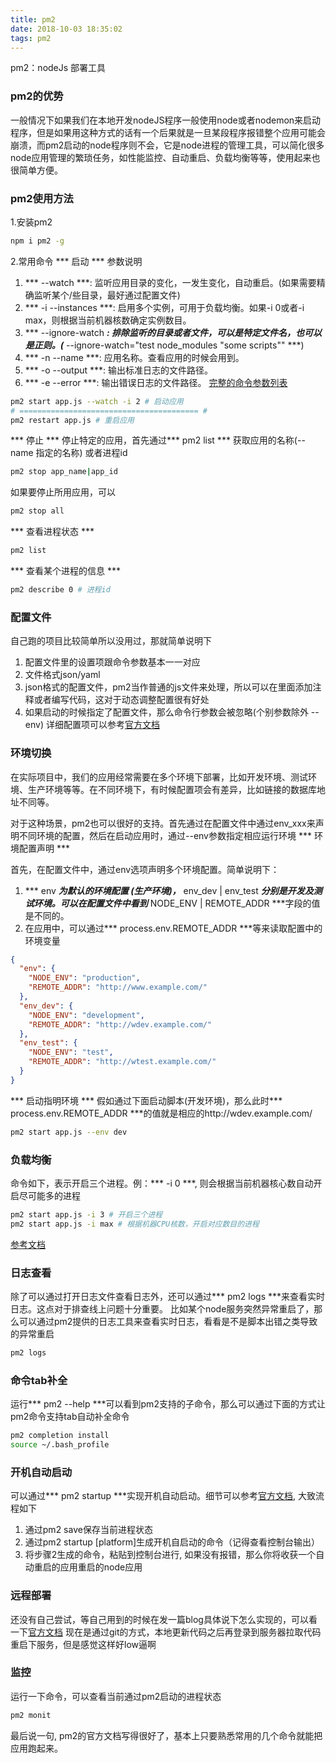 ```yaml
---
title: pm2
date: 2018-10-03 18:35:02
tags: pm2
---
```


pm2：nodeJs 部署工具

### pm2的优势
一般情况下如果我们在本地开发nodeJS程序一般使用node或者nodemon来启动程序，但是如果用这种方式的话有一个后果就是一旦某段程序报错整个应用可能会崩溃，而pm2启动的node程序则不会，它是node进程的管理工具，可以简化很多node应用管理的繁琐任务，如性能监控、自动重启、负载均衡等等，使用起来也很简单方便。

### pm2使用方法
1.安装pm2
```bash
npm i pm2 -g
```

2.常用命令
*** 启动 ***
参数说明
1) *** --watch ***: 监听应用目录的变化，一发生变化，自动重启。(如果需要精确监听某个/些目录，最好通过配置文件)
2) *** -i --instances ***: 启用多个实例，可用于负载均衡。如果-i 0或者-i max，则根据当前机器核数确定实例数目。
3) *** --ignore-watch ***: 排除监听的目录或者文件，可以是特定文件名，也可以是正则。(*** --ignore-watch="test node_modules "some scripts"" ***)
4) *** -n --name ***: 应用名称。查看应用的时候会用到。
5) *** -o --output <path> ***: 输出标准日志的文件路径。
6) *** -e --error <path> ***: 输出错误日志的文件路径。
[完整的命令参数列表](http://pm2.keymetrics.io/docs/usage/quick-start/#options)

```bash
pm2 start app.js --watch -i 2 # 启动应用
# ======================================== #
pm2 restart app.js # 重启应用
```

*** 停止 ***
停止特定的应用，首先通过*** pm2 list *** 获取应用的名称(--name 指定的名称) 或者进程id
```bash
pm2 stop app_name|app_id
```
如果要停止所用应用，可以
```bash
pm2 stop all
```
*** 查看进程状态 ***
```bash
pm2 list
```

*** 查看某个进程的信息 ***
```bash
pm2 describe 0 # 进程id
```

### 配置文件 ###
自己跑的项目比较简单所以没用过，那就简单说明下
1) 配置文件里的设置项跟命令参数基本一一对应
2) 文件格式json/yaml
3) json格式的配置文件，pm2当作普通的js文件来处理，所以可以在里面添加注释或者编写代码，这对于动态调整配置很有好处
4) 如果启动的时候指定了配置文件，那么命令行参数会被忽略(个别参数除外 --env)
详细配置项可以参考[官方文档](http://pm2.keymetrics.io/docs/usage/pm2-doc-single-page/)

### 环境切换 ###
在实际项目中，我们的应用经常需要在多个环境下部署，比如开发环境、测试环境、生产环境等等。在不同环境下，有时候配置项会有差异，比如链接的数据库地址不同等。

对于这种场景，pm2也可以很好的支持。首先通过在配置文件中通过env_xxx来声明不同环境的配置，然后在启动应用时，通过--env参数指定相应运行环境
*** 环境配置声明 ***

首先，在配置文件中，通过env选项声明多个环境配置。简单说明下：
1) *** env ***为默认的环境配置 (生产环境)，*** env_dev | env_test ***分别是开发及测试环境。可以在配置文件中看到*** NODE_ENV | REMOTE_ADDR ***字段的值是不同的。
2) 在应用中，可以通过*** process.env.REMOTE_ADDR ***等来读取配置中的环境变量
```json
{
  "env": {
    "NODE_ENV": "production",
    "REMOTE_ADDR": "http://www.example.com/"
  },  
  "env_dev": {
    "NODE_ENV": "development",
    "REMOTE_ADDR": "http://wdev.example.com/"
  },
  "env_test": {
    "NODE_ENV": "test",
    "REMOTE_ADDR": "http://wtest.example.com/"
  }
}
```
*** 启动指明环境 ***
假如通过下面启动脚本(开发环境)，那么此时*** process.env.REMOTE_ADDR ***的值就是相应的http://wdev.example.com/
```bash
pm2 start app.js --env dev
```
### 负载均衡 ###
命令如下，表示开启三个进程。例：*** -i 0 ***, 则会根据当前机器核心数自动开启尽可能多的进程
```bash
pm2 start app.js -i 3 # 开启三个进程
pm2 start app.js -i max # 根据机器CPU核数，开启对应数目的进程 
```
[参考文档](http://pm2.keymetrics.io/docs/usage/cluster-mode/#automatic-load-balancing)

### 日志查看 ###
除了可以通过打开日志文件查看日志外，还可以通过*** pm2 logs ***来查看实时日志。这点对于排查线上问题十分重要。
比如某个node服务突然异常重启了，那么可以通过pm2提供的日志工具来查看实时日志，看看是不是脚本出错之类导致的异常重启
```bash
pm2 logs
```
### 命令tab补全 ###
运行*** pm2 --help ***可以看到pm2支持的子命令，那么可以通过下面的方式让pm2命令支持tab自动补全命令
```bash
pm2 completion install
source ~/.bash_profile
```

### 开机自动启动 ###
可以通过*** pm2 startup ***实现开机自动启动。细节可以参考[官方文档](http://pm2.keymetrics.io/docs/usage/startup/), 大致流程如下
1) 通过pm2 save保存当前进程状态
2) 通过pm2 startup [platform]生成开机自启动的命令（记得查看控制台输出）
3) 将步骤2生成的命令，粘贴到控制台进行, 如果没有报错，那么你将收获一个自动重启的应用重启的node应用

### 远程部署 ###
还没有自己尝试，等自己用到的时候在发一篇blog具体说下怎么实现的，可以看一下[官方文档](http://pm2.keymetrics.io/docs/usage/deployment/#getting-started)
现在是通过git的方式，本地更新代码之后再登录到服务器拉取代码重启下服务，但是感觉这样好low逼啊

### 监控 ###
运行一下命令，可以查看当前通过pm2启动的进程状态
```bash
pm2 monit
```

最后说一句, pm2的官方文档写得很好了，基本上只要熟悉常用的几个命令就能把应用跑起来。

